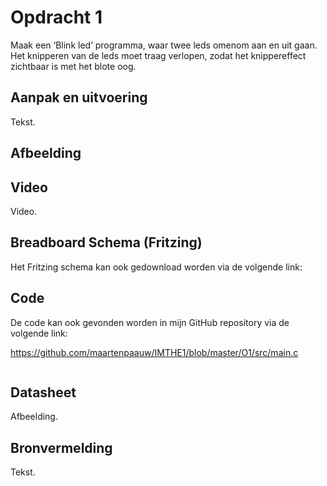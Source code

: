 # Opdracht 1

Maak een ‘Blink led’ programma, waar twee leds omenom aan en uit gaan. Het 
knipperen van de leds moet traag verlopen, zodat het knippereffect zichtbaar
is met het blote oog.

## Aanpak en uitvoering

Tekst.

## Afbeelding



## Video

Video.

## Breadboard Schema (Fritzing)

Het Fritzing schema kan ook gedownload worden via de volgende link:



## Code

De code kan ook gevonden worden in mijn GitHub repository via de volgende link:

https://github.com/maartenpaauw/IMTHE1/blob/master/O1/src/main.c

```c

```

## Datasheet

Afbeelding.

## Bronvermelding

Tekst.
